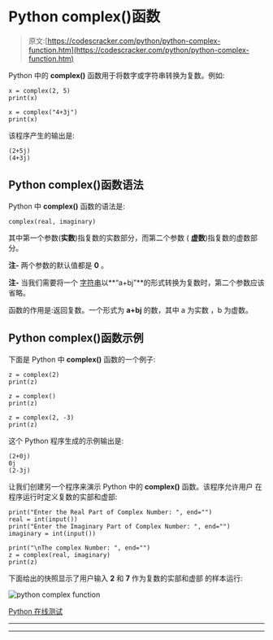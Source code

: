 # Python complex()函数

> 原文:[https://codescracker.com/python/python-complex-function.htm](https://codescracker.com/python/python-complex-function.htm)

Python 中的 **complex()** 函数用于将数字或字符串转换为复数。例如:

```
x = complex(2, 5)
print(x)

x = complex("4+3j")
print(x)
```

该程序产生的输出是:

```
(2+5j)
(4+3j)
```

## Python complex()函数语法

Python 中 **complex()** 函数的语法是:

```
complex(real, imaginary)
```

其中第一个参数(**实数**)指复数的实数部分，而第二个参数 ( **虚数**)指复数的虚数部分。

**注-** 两个参数的默认值都是 **0** 。

**注-** 当我们需要将一个 [字符串](/python/python-strings.htm)以**“a+bj”**的形式转换为复数时，第二个参数应该省略。

函数的作用是:返回复数。一个形式为 **a+bj** 的数，其中 a 为实数 ，b 为虚数。

## Python complex()函数示例

下面是 Python 中 **complex()** 函数的一个例子:

```
z = complex(2)
print(z)

z = complex()
print(z)

z = complex(2, -3)
print(z)
```

这个 Python 程序生成的示例输出是:

```
(2+0j)
0j
(2-3j)
```

让我们创建另一个程序来演示 Python 中的 **complex()** 函数。该程序允许用户 在程序运行时定义复数的实部和虚部:

```
print("Enter the Real Part of Complex Number: ", end="")
real = int(input())
print("Enter the Imaginary Part of Complex Number: ", end="")
imaginary = int(input())

print("\nThe complex Number: ", end="")
z = complex(real, imaginary)
print(z)
```

下面给出的快照显示了用户输入 **2** 和 **7** 作为复数的实部和虚部 的样本运行:

![python complex function](../Images/493f8daea3ab59f71f5036dd01714e50.png)

[Python 在线测试](/exam/showtest.php?subid=10)

* * *

* * *